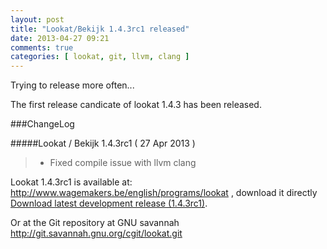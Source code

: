 ```yaml
---
layout: post
title: "Lookat/Bekijk 1.4.3rc1 released"
date: 2013-04-27 09:21
comments: true
categories: [ lookat, git, llvm, clang ]
---
```


Trying to release more often...

The first release candicate of lookat 1.4.3 has been released.

###ChangeLog

#####Lookat / Bekijk 1.4.3rc1  ( 27 Apr 2013 )
> * Fixed compile issue with llvm clang


Lookat 1.4.3rc1 is available at: <a href="http://www.wagemakers.be/english/programs/lookat">http://www.wagemakers.be/english/programs/lookat</a> 
, download it directly <a href="/downloads/lookat/lookat_bekijk-1.4.3rc3.tar.gz">Download latest development release (1.4.3rc1)</a>.

Or at the Git repository at GNU savannah <a href="http://git.savannah.gnu.org/cgit/lookat.git">http://git.savannah.gnu.org/cgit/lookat.git</a>

